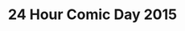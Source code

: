 ---
layout: story
title: 24 Hour Comic Day 2015
image: /assets/24hcd15/24hcdp
imageType: .png
pageNumber: 23
baseurl: /other/24hcd15/24hcd15
numPages: 24
---